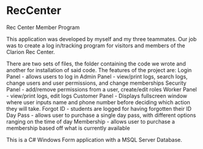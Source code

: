 # RecCenter
Rec Center Member Program

This application was developed by myself and my three teammates.
Our job was to create a log in/tracking program for visitors and members of the Clarion Rec Center.

There are two sets of files, the folder containing the code we wrote and another for installation of said code.
The features of the project are:
  Login Panel - allows users to log in
  Admin Panel - view/print logs, search logs, change users and user permissions, and change memberships
    Security Panel - add/remove permissions from a user, create/edit roles
  Worker Panel - view/print logs, edit logs
  Customer Panel - Displays fullscreen window where user inputs name and phone number before deciding which action they will take.
    Forgot ID - students are logged for having forgotten their ID
    Day Pass - allows user to purchase a single day pass, with different options ranging on the time of day
    Membership - allows user to purchase a membership based off what is currently available

This is a C# Windows Form application with a MSQL Server Database.
